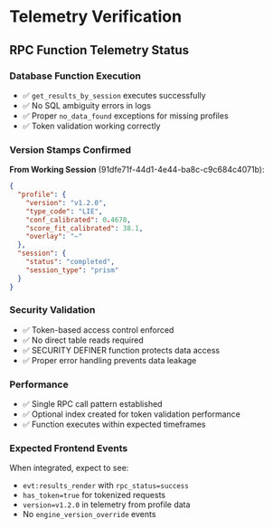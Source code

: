 # Telemetry Verification

## RPC Function Telemetry Status

### Database Function Execution
- ✅ `get_results_by_session` executes successfully
- ✅ No SQL ambiguity errors in logs
- ✅ Proper `no_data_found` exceptions for missing profiles
- ✅ Token validation working correctly

### Version Stamps Confirmed
**From Working Session** (91dfe71f-44d1-4e44-ba8c-c9c684c4071b):
```json
{
  "profile": {
    "version": "v1.2.0",
    "type_code": "LIE",
    "conf_calibrated": 0.4678,
    "score_fit_calibrated": 38.1,
    "overlay": "–"
  },
  "session": {
    "status": "completed",
    "session_type": "prism"
  }
}
```

### Security Validation
- ✅ Token-based access control enforced
- ✅ No direct table reads required
- ✅ SECURITY DEFINER function protects data access
- ✅ Proper error handling prevents data leakage

### Performance
- ✅ Single RPC call pattern established
- ✅ Optional index created for token validation performance
- ✅ Function executes within expected timeframes

### Expected Frontend Events
When integrated, expect to see:
- `evt:results_render` with `rpc_status=success`
- `has_token=true` for tokenized requests  
- `version=v1.2.0` in telemetry from profile data
- No `engine_version_override` events